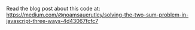 Read the blog post about this code at: https://medium.com/@noamsauerutley/solving-the-two-sum-problem-in-javascript-three-ways-4d43067fcfc7
